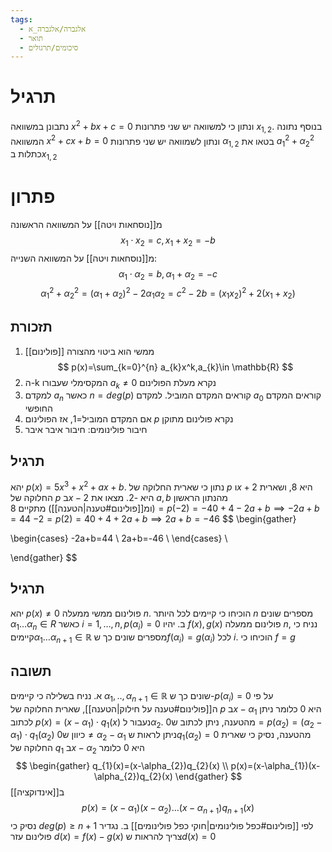 ```yaml
---
tags:
  - אלגברה/אלגברה_א
  - תואר
  - סיכומים/תרגולים
---
```

# תרגיל
נתבונן במשוואה $x^{2}+bx+c=0$ ונתון כי למשוואה יש שני פתרונות $x_{1,2}$. בנוסף נתונה המשוואה $x^{2}+cx+b=0$ ונתון לשמוואה יש שני פתרונות $\alpha_{1,2}$ בטאו את $a_{1}^{2}+\alpha_{2}^{2}$ כתלות ב$x_{1,2}$
# פתרון
מ[[נוסחאות ויטה]] על המשוואה הראשונה
$$
x_{1}\cdot x_{2}=c, x_{1}+x_{2}=-b
$$
מ[[נוסחאות ויטה]] על המשוואה השנייה:
$$
\alpha_{1}\cdot \alpha_{2}=b,\alpha_{1}+\alpha_{2}=-c
$$
$$
\alpha_{1}^{2}+\alpha_{2}^{2}=(\alpha_{1}+\alpha_{2})^{2}-2\alpha_{1}\alpha_{2}=c^{2}-2b=(x_{1}x_{2})^{2}+2(x_{1}+x_{2})
$$
## תזכורת
1. [[פולינום]] ממשי הוא ביטוי מהצורה
$$
p(x)=\sum_{k=0}^{n} a_{k}x^k,a_{k}\in \mathbb{R}
$$
2. ה-k המקסימלי שעבורו $a_{k}\neq 0$ נקרא מעלת הפולינום
3. למקדם $a_{n}$ כאשר $n=deg(p)$ קוראים המקדם המוביל. למקדם $a_{0}$ קוראים המקדם החופשי
4. אם המקדם המוביל=1, אז הפולינום $p$ נקרא פולינום מתוקן
5. חיבור פולינומים: חיבור איבר איבר
## תרגיל
יהא $p(x)=5x^{3}+x^{2}+ax+b$. נתון כי שארית החלוקה של $p$ ו$x+2$ היא 8, ושארית החלוקה של $p$ ב$x-2$ היא -2. מצאו את $a,b$
מהנתון הראשון (ומ[[פולינום#טענה|הטענה]]) מתקיים
$8=p(-2)=-40+4-2a+b\implies-2a+b=44$
$-2=p(2)=40+4+2a+b\implies 2a+b=-46$
$$
\begin{gather}

\begin{cases}
-2a+b=44 \\
2a+b=-46 \\
\end{cases} \\

\end{gather}
$$
## תרגיל
יהא $p(x)\neq 0$ פולינום ממשי ממעלה $n$. הוכיחו כי קיימים לכל היותר $n$ מספרים שונים $\alpha_{1}\dots \alpha_{n}\in R$ כאשר $i=1,\dots,n, p(\alpha_{i})=0$
ב. יהיו $f(x),g(x)$ פולינום ממעלה $n$, נניח כי קיימים$\alpha_{1}\dots \alpha_{n+1}\in \mathbb{R}$ מספרים שונים כך ש$f(\alpha_{i})=g(\alpha _{i})$ לכל $i$. הוכיחו כי $f=g$
## תשובה
א.
נניח בשלילה כי קיימים $\alpha_{1},..,\alpha_{n+1}\in \mathbb{R}$ שונים כך ש-$p(\alpha_{i})=0$ 
על פי ה[[פולינום#טענה על חילוק|הטענה]], שארית החלוקה של $p$ ב$x-\alpha_{1}$ היא 0
כלומר ניתן לכתוב $p(x)=(x-\alpha_{1})\cdot q_{1}(x)$
נעבור ל$\alpha_{2}$. מהטענה, ניתן לכתוב ש$0=p(\alpha_{2})=(\alpha_{2}-\alpha_{1})\cdot q_{1}(\alpha_{2})$
כיוון ש$0\neq \alpha_{2}-\alpha_{1}$ ניתן לראות ש$q_{1}(\alpha_{2})=0$
מהטענה, נסיק כי שארית החלוקה של $q_{1}$ ב$x-\alpha_{2}$ היא 0
כלומר
$$
\begin{gather}
q_{1}(x)=(x-\alpha_{2})q_{2}(x) \\
p(x)=(x-\alpha_{1})(x-\alpha_{2})q_{2}(x)
\end{gather}
$$
ב[[אינדוקציה]]
$$
p(x)=(x-\alpha_{1})(x-\alpha_{2})\dots(x-\alpha_{n+1})q_{n+1}(x)
$$
נסיק כי $deg(p)\geq n+1$ לפי [[פולינום#כפל פולינומים|חוקי כפל פולינומים]]
ב.
נגדיר פולינום עזר $d(x)=f(x)-g(x)$
צריך להראות ש$d(x)=0$